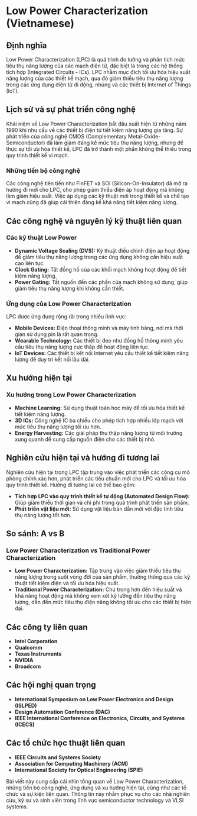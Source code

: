 # Low Power Characterization (Vietnamese)

## Định nghĩa
Low Power Characterization (LPC) là quá trình đo lường và phân tích mức tiêu thụ năng lượng của các mạch điện tử, đặc biệt là trong các hệ thống tích hợp (Integrated Circuits - ICs). LPC nhằm mục đích tối ưu hóa hiệu suất năng lượng của các thiết kế mạch, qua đó giảm thiểu tiêu thụ năng lượng trong các ứng dụng điện tử di động, nhúng và các thiết bị Internet of Things (IoT).

## Lịch sử và sự phát triển công nghệ
Khái niệm về Low Power Characterization bắt đầu xuất hiện từ những năm 1990 khi nhu cầu về các thiết bị điện tử tiết kiệm năng lượng gia tăng. Sự phát triển của công nghệ CMOS (Complementary Metal-Oxide-Semiconductor) đã làm giảm đáng kể mức tiêu thụ năng lượng, nhưng để thực sự tối ưu hóa thiết kế, LPC đã trở thành một phần không thể thiếu trong quy trình thiết kế vi mạch. 

### Những tiến bộ công nghệ
Các công nghệ tiên tiến như FinFET và SOI (Silicon-On-Insulator) đã mở ra hướng đi mới cho LPC, cho phép giảm thiểu điện áp hoạt động mà không làm giảm hiệu suất. Việc áp dụng các kỹ thuật mới trong thiết kế và chế tạo vi mạch cũng đã giúp cải thiện đáng kể khả năng tiết kiệm năng lượng.

## Các công nghệ và nguyên lý kỹ thuật liên quan
### Các kỹ thuật Low Power
- **Dynamic Voltage Scaling (DVS):** Kỹ thuật điều chỉnh điện áp hoạt động để giảm tiêu thụ năng lượng trong các ứng dụng không cần hiệu suất cao liên tục.
- **Clock Gating:** Tắt đồng hồ của các khối mạch không hoạt động để tiết kiệm năng lượng.
- **Power Gating:** Tắt nguồn đến các phần của mạch không sử dụng, giúp giảm tiêu thụ năng lượng khi không cần thiết.

### Ứng dụng của Low Power Characterization
LPC được ứng dụng rộng rãi trong nhiều lĩnh vực:
- **Mobile Devices:** Điện thoại thông minh và máy tính bảng, nơi mà thời gian sử dụng pin là rất quan trọng.
- **Wearable Technology:** Các thiết bị đeo như đồng hồ thông minh yêu cầu tiêu thụ năng lượng cực thấp để hoạt động liên tục.
- **IoT Devices:** Các thiết bị kết nối Internet yêu cầu thiết kế tiết kiệm năng lượng để duy trì kết nối lâu dài.

## Xu hướng hiện tại
### Xu hướng trong Low Power Characterization
- **Machine Learning:** Sử dụng thuật toán học máy để tối ưu hóa thiết kế tiết kiệm năng lượng.
- **3D ICs:** Công nghệ IC ba chiều cho phép tích hợp nhiều lớp mạch với mức tiêu thụ năng lượng tối ưu hơn.
- **Energy Harvesting:** Các giải pháp thu thập năng lượng từ môi trường xung quanh để cung cấp nguồn điện cho các thiết bị nhỏ.

## Nghiên cứu hiện tại và hướng đi tương lai
Nghiên cứu hiện tại trong LPC tập trung vào việc phát triển các công cụ mô phỏng chính xác hơn, phát triển các tiêu chuẩn mới cho LPC và tối ưu hóa quy trình thiết kế. Hướng đi tương lai có thể bao gồm:
- **Tích hợp LPC vào quy trình thiết kế tự động (Automated Design Flow):** Giúp giảm thiểu thời gian và chi phí trong quá trình phát triển sản phẩm.
- **Phát triển vật liệu mới:** Sử dụng vật liệu bán dẫn mới với đặc tính tiêu thụ năng lượng tốt hơn.

## So sánh: A vs B
### Low Power Characterization vs Traditional Power Characterization
- **Low Power Characterization:** Tập trung vào việc giảm thiểu tiêu thụ năng lượng trong suốt vòng đời của sản phẩm, thường thông qua các kỹ thuật tiết kiệm điện và tối ưu hóa hiệu suất.
- **Traditional Power Characterization:** Chú trọng hơn đến hiệu suất và khả năng hoạt động mà không xem xét kỹ lưỡng đến tiêu thụ năng lượng, dẫn đến mức tiêu thụ điện năng không tối ưu cho các thiết bị hiện đại.

## Các công ty liên quan
- **Intel Corporation**
- **Qualcomm**
- **Texas Instruments**
- **NVIDIA**
- **Broadcom**

## Các hội nghị quan trọng
- **International Symposium on Low Power Electronics and Design (ISLPED)**
- **Design Automation Conference (DAC)**
- **IEEE International Conference on Electronics, Circuits, and Systems (ICECS)**

## Các tổ chức học thuật liên quan
- **IEEE Circuits and Systems Society**
- **Association for Computing Machinery (ACM)**
- **International Society for Optical Engineering (SPIE)**

Bài viết này cung cấp cái nhìn tổng quan về Low Power Characterization, những tiến bộ công nghệ, ứng dụng và xu hướng hiện tại, cũng như các tổ chức và sự kiện liên quan. Thông tin này nhằm phục vụ cho các nhà nghiên cứu, kỹ sư và sinh viên trong lĩnh vực semiconductor technology và VLSI systems.